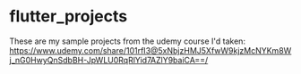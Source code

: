 # flutter_projects
These are my sample projects from the udemy course I'd taken:
https://www.udemy.com/share/101rfI3@5xNbjzHMJ5XfwW9kjzMcNYKm8Wj_nG0HwyQnSdbBH-JpWLU0RqRlYid7AZlY9baiCA==/
